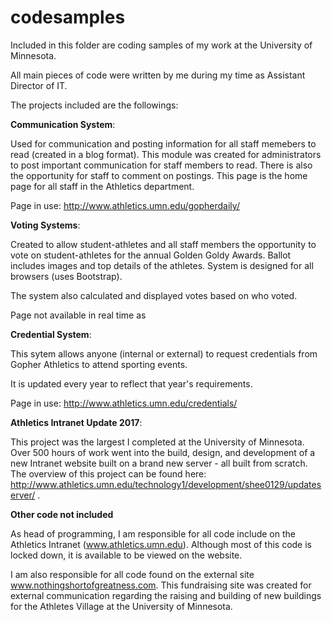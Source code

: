 # codesamples

Included in this folder are coding samples of my work at the University of Minnesota.

All main pieces of code were written by me during my time as  Assistant Director of IT.

The projects included are the followings:

**Communication System**:

Used for communication and posting information for all staff memebers to read (created in a blog format). This module was created for administrators to post important communication for staff members to read.
There is also the opportunity for staff to comment on postings. This page is the home page for all staff in the Athletics department.

Page in use: http://www.athletics.umn.edu/gopherdaily/

**Voting Systems**:

Created to allow student-athletes and all staff members the opportunity to vote on student-athletes for the annual Golden Goldy Awards. Ballot includes images and top details of the athletes. System is designed for all browsers (uses Bootstrap).

The system also calculated and displayed votes based on who voted.

Page not available in real time as 

**Credential System**:

This sytem allows anyone (internal or external) to request credentials from Gopher Athletics to attend sporting events. 

It is updated every year to reflect that year's requirements. 

Page in use: http://www.athletics.umn.edu/credentials/

**Athletics Intranet Update 2017**:

This project was the largest I completed at the University of Minnesota. Over 500 hours of work went into the build, design, and development of a new Intranet website built on a brand new server - all built from scratch. The overview of this project can be found here: http://www.athletics.umn.edu/technology1/development/shee0129/updateserver/ .

**Other code not included**

As head of programming, I am responsible for all code include on the Athletics Intranet (www.athletics.umn.edu). Although most of this code is locked down, it is available to be viewed on the website.

I am also responsible for all code found on the external site www.nothingshortofgreatness.com. This fundraising site was created for external communication regarding the raising and building of new buildings for the Athletes Village at the University of Minnesota.